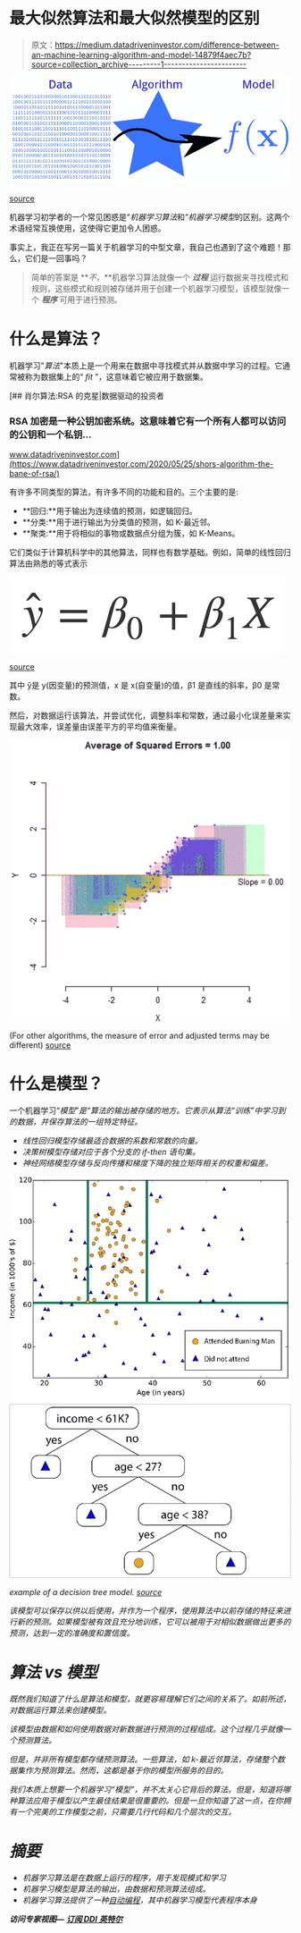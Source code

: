 # 最大似然算法和最大似然模型的区别

> 原文：<https://medium.datadriveninvestor.com/difference-between-an-machine-learning-algorithm-and-model-14879f4aec7b?source=collection_archive---------1----------------------->

![](img/1e67771cedaf308ad5c6cdfdc48362ad.png)

[source](https://blogs.bmj.com/technology/files/2017/05/data-algorithm-model.png)

机器学习初学者的一个常见困惑是“*机器学习算法*和“*机器学习模型*的区别。这两个术语经常互换使用，这使得它更加令人困惑。

事实上，我正在写另一篇关于机器学习的中型文章，我自己也遇到了这个难题！那么，它们是一回事吗？

> 简单的答案是 ***不*，**机器学习算法就像一个 ***过程*** 运行数据来寻找模式和规则，这些模式和规则被存储并用于创建一个机器学习模型，该模型就像一个 ***程序*** 可用于进行预测。

# 什么是算法？

机器学习"*算法*"本质上是一个用来在数据中寻找模式并从数据中学习的过程。它通常被称为数据集上的“ *fit* ”，这意味着它被应用于数据集。

[](https://www.datadriveninvestor.com/2020/05/25/shors-algorithm-the-bane-of-rsa/) [## 肖尔算法:RSA 的克星|数据驱动的投资者

### RSA 加密是一种公钥加密系统。这意味着它有一个所有人都可以访问的公钥和一个私钥…

www.datadriveninvestor.com](https://www.datadriveninvestor.com/2020/05/25/shors-algorithm-the-bane-of-rsa/) 

有许多不同类型的算法，有许多不同的功能和目的。三个主要的是:

*   **回归:**用于输出为连续值的预测，如逻辑回归。
*   **分类:**用于进行输出为分类值的预测，如 K-最近邻。
*   **聚类:**用于将相似的事物或数据点分组为簇，如 K-Means。

它们类似于计算机科学中的其他算法，同样也有数学基础。例如，简单的线性回归算法由熟悉的等式表示

![](img/b6772a7664c44ca40ee9a0a998a7cd89.png)

[source](https://www.sharpsightlabs.com/blog/linear-regression-in-r/)

其中 ŷ是 y(因变量)的预测值，x 是 x(自变量)的值，β1 是直线的斜率，β0 是常数。

然后，对数据运行该算法，并尝试优化，调整斜率和常数，通过最小化误差量来实现最大效率，误差量由误差平方的平均值来衡量。

![](img/18f69d70ac6c309fed6373b7c0884051.png)

(For other algorithms, the measure of error and adjusted terms may be different) [source](https://m325.com/linear-regression-from-scratch/)

# 什么是模型？

一个机器学习“*模型*”*是“*算法*的输出被存储的地方。它表示从算法“*训练*”中学习到的数据，并保存算法的一组特定特征。*

*   *线性回归模型存储最适合数据的系数和常数的向量。*
*   *决策树模型存储对应于各个分支的 if-then 语句集。*
*   *神经网络模型存储与反向传播和梯度下降的独立矩阵相关的权重和偏差。*

*![](img/1bae58cf5be218a51e1c7b52db7e2285.png)*

*example of a decision tree model. [source](https://docs.microsoft.com/en-us/azure/machine-learning/how-to-select-algorithms)*

*该模型可以保存以供以后使用，并作为一个程序，使用算法中以前存储的特征来进行新的预测。如果模型被有效且充分地训练，它可以被用于对相似数据做出更多的预测，达到一定的准确度和置信度。*

# *算法 vs 模型*

*既然我们知道了什么是算法和模型，就更容易理解它们之间的关系了。如前所述，对数据运行算法来创建模型。*

*该模型由数据和如何使用数据对新数据进行预测的过程组成。这个过程几乎就像一个预测算法。*

*但是，并非所有模型都存储预测算法。一些算法，如 k-最近邻算法，存储整个数据集作为预测算法。然而，这都是基于你的模型所服务的目的。*

*我们本质上想要一个机器学习“*模型*”，并不太关心它背后的算法。但是，知道将哪种算法应用于模型以产生最佳结果是很重要的。但是一旦你知道了这一点，在你拥有一个完美的工作模型之前，只需要几行代码和几个层次的交互。*

# *摘要*

*   *机器学习算法是在数据上运行的程序，用于发现模式和学习*
*   *机器学习模型是算法的输出，由数据和预测算法组成。*
*   *机器学习算法提供了一种[自动编程](https://machinelearningmastery.com/difference-between-algorithm-and-model-in-machine-learning/)，其中机器学习模型代表程序本身*

***访问专家视图—** [**订阅 DDI 英特尔**](https://datadriveninvestor.com/ddi-intel)*